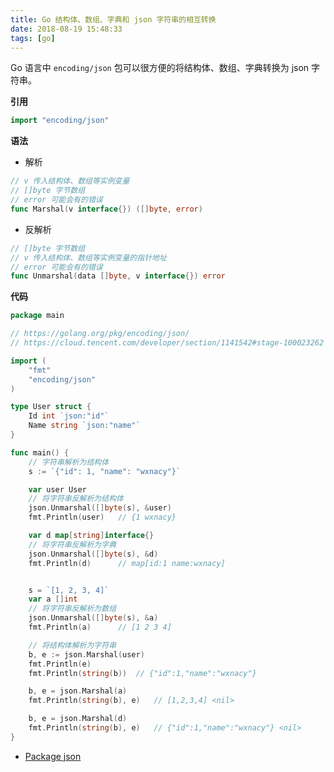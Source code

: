 ```yaml
---
title: Go 结构体、数组、字典和 json 字符串的相互转换
date: 2018-08-19 15:48:33
tags: [go]
---
```


Go 语言中 `encoding/json` 包可以很方便的将结构体、数组、字典转换为 json 字符串。

<!-- more --><!-- toc -->

**引用**

```go
import "encoding/json"
```

**语法**

- 解析

```go
// v 传入结构体、数组等实例变量
// []byte 字节数组
// error 可能会有的错误
func Marshal(v interface{}) ([]byte, error)
```

- 反解析

```go
// []byte 字节数组
// v 传入结构体、数组等实例变量的指针地址
// error 可能会有的错误
func Unmarshal(data []byte, v interface{}) error
```

**代码**

```go
package main

// https://golang.org/pkg/encoding/json/
// https://cloud.tencent.com/developer/section/1141542#stage-100023262

import (
    "fmt"
    "encoding/json"
)

type User struct {
    Id int `json:"id"`
    Name string `json:"name"`
}

func main() {
    // 字符串解析为结构体
    s := `{"id": 1, "name": "wxnacy"}`

    var user User
    // 将字符串反解析为结构体
    json.Unmarshal([]byte(s), &user)
    fmt.Println(user)   // {1 wxnacy}

    var d map[string]interface{}
    // 将字符串反解析为字典
    json.Unmarshal([]byte(s), &d)
    fmt.Println(d)      // map[id:1 name:wxnacy]


    s = `[1, 2, 3, 4]`
    var a []int
    // 将字符串反解析为数组
    json.Unmarshal([]byte(s), &a)
    fmt.Println(a)      // [1 2 3 4]

    // 将结构体解析为字符串
    b, e := json.Marshal(user)
    fmt.Println(e)
    fmt.Println(string(b))  // {"id":1,"name":"wxnacy"}

    b, e = json.Marshal(a)
    fmt.Println(string(b), e)   // [1,2,3,4] <nil>

    b, e = json.Marshal(d)
    fmt.Println(string(b), e)   // {"id":1,"name":"wxnacy"} <nil>
}
```

- [Package json](https://golang.org/pkg/encoding/json/)
